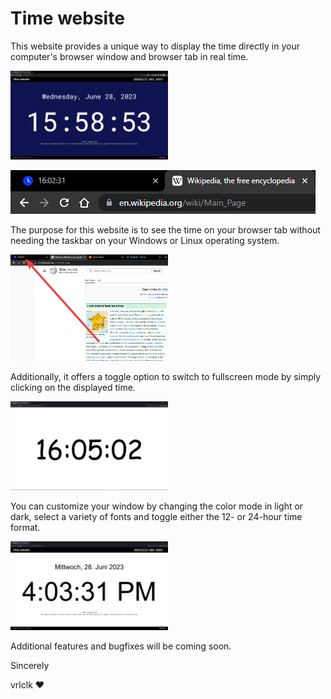 # Time website

This website provides a unique way to display the time directly in your computer's browser window and browser tab in real time.

<img src="./screenshots/screen-homepage.png" style="width: 50%">

![Real-time update](/screenshots/screen-real-time-update.gif)

The purpose for this website is to see the time on your browser tab without needing the taskbar on your Windows or Linux operating system.

<img src="./screenshots/screen-tab.png" style="width: 50%">

Additionally, it offers a toggle option to switch to fullscreen mode by simply clicking on the displayed time.

<img src="./screenshots/screen-fullscreen.png" style="width: 50%">

You can customize your window by changing the color mode in light or dark, select a variety of fonts and toggle either the 12- or 24-hour time format.

<img src="./screenshots/screen-custom.png" style="width: 50%">

Additional features and bugfixes will be coming soon.

Sincerely

vrlclk ❤